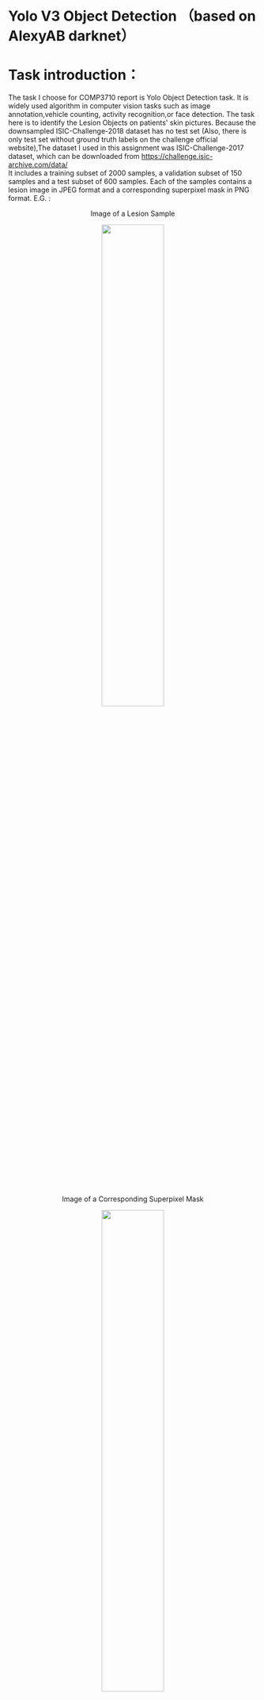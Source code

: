 # Yolo V3 Object Detection （based on AlexyAB darknet）

# Task introduction：
The task I choose for COMP3710 report is Yolo Object Detection task.
It is widely used algorithm in computer vision tasks such as image annotation,vehicle counting, activity recognition,or face detection.
The task here is to identify the Lesion Objects on patients' skin pictures. 
Because the downsampled ISIC-Challenge-2018 dataset has no test set (Also, there is only test set without ground truth labels on the challenge official website),The dataset I used in this assignment was ISIC-Challenge-2017 dataset, which can be downloaded from https://challenge.isic-archive.com/data/  
</n>
It includes a training subset of 2000 samples, a validation subset of 150 samples and a test subset of 600 samples.
Each of the samples contains a lesion image in JPEG format and a corresponding superpixel mask in PNG format.
</n>
E.G. :
</n>
<p align="center">
  Image of a Lesion Sample
</p>
<p align="center">
<img src="https://github.com/slowlier/PatternFlow/blob/156879a9709865f3b9ea5639f414373dd9c72cdc/recognition/S4607867_Jiaqiyu/darknet/data/ISIC_example/ISIC_0000001.jpg" width=50% height=50%>
</p>

</n>


<p align="center">
  Image of a Corresponding Superpixel Mask
</p>
<p align="center">
<img src="https://github.com/slowlier/PatternFlow/blob/156879a9709865f3b9ea5639f414373dd9c72cdc/recognition/S4607867_Jiaqiyu/darknet/data/ISIC_example/ISIC_0000001_segmentation.png" width=50% height=50%>
</p>



# Step1 building environment：

Darknet is an open source neural network framework written in C and CUDA. It is fast, easy to install, and supports CPU and GPU computation.
<p align="center">
  The network Structure of Darknet
</p>
<p align="center">
<img src="https://github.com/slowlier/PatternFlow/blob/e90a19a3986fb5c8888bae01fe3714dc2014098e/recognition/S4607867_Jiaqiyu/pics/darknet_structure.png" width=50% height=50%>
</p>



I have cloned Datknet library from https://github.com/AlexeyAB/darknet (An imporved version over the original darknet).
Also, I have enabled CUDA, CUDNN and OPEN-CV library to accelerate the model with GPU computing.
</n>
I am using Windows10 as OS, so I followed AlexeyAB's tutorial - compile on Windows part.
I attempted to use Cmake GUI to compile darknet, but failed.
Then, I decided to compile darknet using vcpkg. This is the vcpkg compiling recommended by AlexeyAB:

1. Install Visual Studio 2017 or 2019. In case you need to download it, please go here: Visual Studio Community. Remember to install English language pack, this is mandatory for vcpkg!
2. Install CUDA enabling VS Integration during installation.
3. Open Powershell (Start -> All programs -> Windows Powershell) and type these commands:
```
Set-ExecutionPolicy unrestricted -Scope CurrentUser -Force
git clone https://github.com/AlexeyAB/darknet
cd darknet
.\build.ps1 -UseVCPKG -EnableOPENCV -EnableCUDA -EnableCUDNN
```

# Step2 preparing support files： 
I have downloaded ISIC challenge 2017 as the target dataset.
It contains 2000 train samples, 150 validation samples, and 600 test samples.
The ground truth of lesion objects are stored as segmentation shadows. 
So I wrote a couple python script to generate the label files of required input format.

The darknet also requires us to set some parameters for the network.
Here is the configuration of my yoloV3 network:

<p align="center">
  The Configuration of My YoloV3
</p>
<p align="center">
<img src="https://github.com/slowlier/PatternFlow/blob/a1b43ca1568d70fd927ecb452ee780c38f8f9992/recognition/S4607867_Jiaqiyu/pics/configs.png" width=80% height=80%>
</p>



# Step3 training yoloV3 model：

After setting up all the configurations, we can use the following command to train a yoloV3 model with darknet:
```
./darknet detector train cfg/ISIC_train.data cfg/yolo-ISIC.cfg 
```
If you have a pre-trained weights checkpoint in the backup, you can continue training from it with the command:
```
./darknet detector train cfg/ISIC_train.data cfg/yolo-ISIC.cfg backup/yolo-ISIC_last.weights
```


A graph showing the learning loss curve would be saved in the darknet root folder as:


The trained weights is stored in [ url  ]
Weights of my previous attempts can also be found at [url]

# Step4 validation on test set:

Darknet has a build-in validation command, which can returns the average IOU ratio and other evaluation metrics.
By editting the map_calc.cmd file in the darknet root folder: 

```
rem # How to calculate mAP (mean average precision)
rem darknet.exe detector map cfg/ISIC_train.data cfg/yolo-ISIC.cfg backup/yolo-ISIC_last.weight -iou_thresh 0.8
darknet.exe detector map cfg/ISIC_train.data cfg/yolo-ISIC.cfg backup/yolo-ISIC_last.weights -iou_thresh 0.8
pause
```
A mAP result on the test set can be calculated.
</n>
</n>
<p align="center">
  The mAP result over 0.5 IOU threshold
</p>
<p align="center">
<img src="https://github.com/slowlier/PatternFlow/blob/79c7f7f3feb69617ad62c6809e62e5e7703b1c5a/recognition/S4607867_Jiaqiyu/pics/my_map_calc.png" width=100% height=100%>
</p>
</n>
<p align="center">
  The mAP result over 0.8 IOU threshold
</p>
<p align="center">
<img src="https://github.com/slowlier/PatternFlow/blob/79c7f7f3feb69617ad62c6809e62e5e7703b1c5a/recognition/S4607867_Jiaqiyu/pics/my_map_calc@0.8.png" width=100% height=100%>
</p>

# Conclusion

The mAP result on 0.8 IOU threshold seems not very ideal. Maybe it is because there are some samples in my dataset which are not so typical to get identified. After all, I chose a bigger dataset than the down-sampled one on BB.   
Also, as I am running darknet on my own device, its GPU memory can only support (batch=72; subdivision=24), but can not support (batch=64, subdivision=16) .  But the training normally takes more than 10 hours, it has a high probability to lose connection if I remotely running the darknet on UQ's lab computer.












